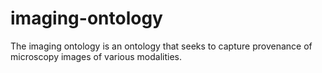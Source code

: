 imaging-ontology
================

The imaging ontology is an ontology that seeks to capture provenance of microscopy images of various modalities.
